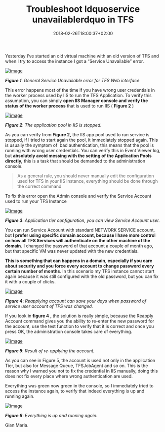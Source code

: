 ﻿---
title: "Troubleshoot ldquoservice unavailablerdquo in TFS"
description: ""
date: 2018-02-26T18:00:37+02:00
draft: false
tags: [Team Foundation Server]
categories: [Team Foundation Server]
---
Yesterday I’ve started an old virtual machine with an old version of TFS and when I try to access the instance I got a “Service Unavailable” error.

[![image](https://www.codewrecks.com/blog/wp-content/uploads/2018/02/image_thumb-6.png "image")](https://www.codewrecks.com/blog/wp-content/uploads/2018/02/image-6.png)

 ***Figure 1***: *General Service Unavailable error for TFS Web interface*

This error happens most of the time if you have wrong user credentials in the worker process used by IIS to run the TFS Application. To verify this assumption, you can simply  **open IIS Manager console and verify the status of the worker process** that is used to run IIS ( **Figure 2** )

[![image](https://www.codewrecks.com/blog/wp-content/uploads/2018/02/image_thumb-7.png "image")](https://www.codewrecks.com/blog/wp-content/uploads/2018/02/image-7.png)

 ***Figure 2***: *The application pool in IIS is stopped.*

As you can verify from  **Figure 2,** the IIS app pool used to run service is stopped, if I tried to start again the pool, it immediately stopped again. This is usually the symptom of  bad authentication, this means that the pool is running with wrong user credentials. You can verify this in Event Viewer log, but  **absolutely avoid messing with the setting of the Application Pools directly,** this is a task that should be demanded to the administration console.

> As a general rule, you should never manually edit the configuration used for TFS in your IIS instance, everything should be done through the correct command

To fix this error open the Admin console and verify the Service Account used to run your TFS Instance

[![image](https://www.codewrecks.com/blog/wp-content/uploads/2018/02/image_thumb-8.png "image")](https://www.codewrecks.com/blog/wp-content/uploads/2018/02/image-8.png)

 ***Figure 3***: *Application tier configuration, you can view Service Account user.*

You can run Service Account with standard NETWORK SERVICE account, but **I prefer using specific domain account, because I have more control on how all TFS Services will authenticate on the other machine of the domain.** I changed the password of that account a couple of month ago, but that specific VM was never updated with the new credentials.

 **This is something that can happens in a domain, especially if you care about security and you force every account to change password every certain number of months**. In this scenario my TFS instance cannot start again because it was still configured with the old password, but you can fix it with a couple of clicks.

[![image](https://www.codewrecks.com/blog/wp-content/uploads/2018/02/image_thumb-9.png "image")](https://www.codewrecks.com/blog/wp-content/uploads/2018/02/image-9.png)

 ***Figure 4***: *Reapplying account can save your days when password of service user account of TFS was changed.*

If you look in  **figure 4** , the solution is really simple, because the Reapply Account command gives you the ability to re-enter the new password for the account, use the test function to verify that it is correct and once you press OK, the administration console takes care of everything.

[![image](https://www.codewrecks.com/blog/wp-content/uploads/2018/02/image_thumb-10.png "image")](https://www.codewrecks.com/blog/wp-content/uploads/2018/02/image-10.png)

 ***Figure 5***: *Result of re-applying the account.*

As you can see in Figure 5, the account is used not only in the application Tier, but also for Message Queue, TFSJobAgent and so on. This is the reason why I warned you not to fix the credential in IIS manually, doing this does not fix every place where wrong authentication are used.

Everything was green now green in the console, so I immediately tried to access the instance again, to verify that indeed everything is up and running again.

[![image](https://www.codewrecks.com/blog/wp-content/uploads/2018/02/image_thumb-11.png "image")](https://www.codewrecks.com/blog/wp-content/uploads/2018/02/image-11.png)

 ***Figure 6***: *Everything is up and running again.*

Gian Maria.
